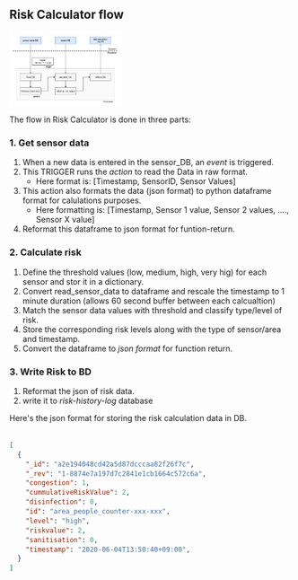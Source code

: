 ## Risk Calculator flow

<img src="riskCF.png" width="200">

The flow in Risk Calculator is done in three parts:

### 1. Get sensor data
1. When a new data is entered in the sensor_DB, an *event* is triggered. 
2. This TRIGGER runs the *action* to read the Data in raw format.
    - Here format is:       [Timestamp, SensorID, Sensor Values]
3. This action also formats the data (json format) to python dataframe format for calulations purposes.
    - Here formatting is:   [Timestamp, Sensor 1 value, Sensor 2 values, ...., Sensor X value]
4. Reformat this  dataframe to json format for funtion-return.

### 2. Calculate risk
1. Define the threshold values (low, medium, high, very hig) for each sensor and stor it in a dictionary.
2. Convert read_sensor_data to dataframe and rescale the timestamp to 1 minute duration (allows 60 second buffer between each calcualtion)
3. Match the sensor data values with threshold and classify type/level of risk.
4. Store the corresponding risk levels along with the type of sensor/area and timestamp.
5. Convert the dataframe to *json format* for function return.

### 3. Write Risk to BD
1. Reformat the json of risk data.
2. write it to *risk-history-log* database


Here's the json format for storing the risk calculation data in DB.

```json

[
  {
    "_id": "a2e194048cd42a5d87dcccaa82f26f7c",
    "_rev": "1-8874e7a197d7c2841e1cb1664c572c6a",
    "congestion": 1,
    "cummulativeRiskValue": 2,
    "disinfection": 0,
    "id": "area_people_counter-xxx-xxx",
    "level": "high",
    "riskvalue": 2,
    "sanitisation": 0,
    "timestamp": "2020-06-04T13:50:40+09:00",
  }
]

